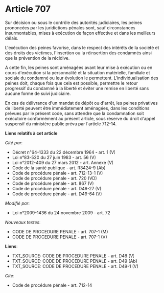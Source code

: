 # Article 707

Sur décision ou sous le contrôle des autorités judiciaires, les peines prononcées par les juridictions pénales sont, sauf
circonstances insurmontables, mises à exécution de façon effective et dans les meilleurs délais.

L'exécution des peines favorise, dans le respect des intérêts de la société et des droits des victimes, l'insertion ou la
réinsertion des condamnés ainsi que la prévention de la récidive.

A cette fin, les peines sont aménagées avant leur mise à exécution ou en cours d'exécution si la personnalité et la situation
matérielle, familiale et sociale du condamné ou leur évolution le permettent. L'individualisation des peines doit, chaque
fois que cela est possible, permettre le retour progressif du condamné à la liberté et éviter une remise en liberté sans
aucune forme de suivi judiciaire. 

En cas de délivrance d'un mandat de dépôt ou d'arrêt, les peines privatives de liberté peuvent être immédiatement aménagées,
dans les conditions prévues par le présent code, sans attendre que la condamnation soit exécutoire conformément au présent
article, sous réserve du droit d'appel suspensif du ministère public prévu par l'article 712-14.

**Liens relatifs à cet article**

_Cité par_:

  - Décret n°64-1333 du 22 décembre 1964 - art. 1 (V)
  - Loi n°83-520 du 27 juin 1983 - art. 56 (V)
  - Loi n°2012-409  du 27 mars 2012 - art. Annexe (V)
  - Code de la santé publique - art. R3424-9 (Ab)
  - Code de procédure pénale - art. 712-13-1 (V)
  - Code de procédure pénale - art. 720 (VD)
  - Code de procédure pénale - art. 867 (V)
  - Code de procédure pénale - art. D49-27 (V)
  - Code de procédure pénale - art. D49-64 (V)

_Modifié par_:

  - Loi n°2009-1436 du 24 novembre 2009 - art. 72

_Nouveaux textes_:

  - CODE DE PROCEDURE PENALE - art. 707-1 (M)
  - CODE DE PROCEDURE PENALE - art. 707-1 (V)

**Liens**:

  - TXT_SOURCE: CODE DE PROCEDURE PENALE - art. D48 (V)
  - TXT_SOURCE: CODE DE PROCEDURE PENALE - art. D49 (Ab)
  - TXT_SOURCE: CODE DE PROCEDURE PENALE - art. D49-1 (V)

_Cite_:

  - Code de procédure pénale - art. 712-14

